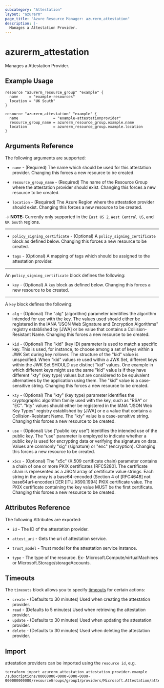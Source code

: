 ```yaml
---
subcategory: "Attestation"
layout: "azurerm"
page_title: "Azure Resource Manager: azurerm_attestation"
description: |-
  Manages a Attestation Provider.
---
```


# azurerm_attestation

Manages a Attestation Provider.

## Example Usage

```hcl
resource "azurerm_resource_group" "example" {
  name     = "example-resources"
  location = "UK South"
}

resource "azurerm_attestation" "example" {
  name                = "example-attestationprovider"
  resource_group_name = azurerm_resource_group.example.name
  location            = azurerm_resource_group.example.location
}
```

## Arguments Reference

The following arguments are supported:

* `name` - (Required) The name which should be used for this attestation provider. Changing this forces a new resource to be created.

* `resource_group_name` - (Required) The name of the Resource Group where the attestation provider should exist. Changing this forces a new resource to be created.

* `location` - (Required) The Azure Region where the attestation provider should exist. Changing this forces a new resource to be created.

-> **NOTE:** Currently only supported in the `East US 2`, `West Central US`, and `UK South` regions.

---

* `policy_signing_certificate` - (Optional)  A `policy_signing_certificate` block as defined below. Changing this forces a new resource to be created.

* `tags` - (Optional) A mapping of tags which should be assigned to the attestation provider.

---

An `policy_signing_certificate` block defines the following:

* `key` - (Optional)  A `key` block as defined below. Changing this forces a new resource to be created.

---

A `key` block defines the following:

* `alg` - (Optional) The "alg" (algorithm) parameter identifies the algorithm intended for use with the key.  The values used should either be registered in the IANA "JSON Web Signature and Encryption Algorithms" registry established by [JWA] or be value that contains a Collision-Resistant Name. Changing this forces a new resource to be created.

* `kid` - (Optional) The "kid" (key ID) parameter is used to match a specific key.  This is used, for instance, to choose among a set of keys within a JWK Set during key rollover. The structure of the "kid" value is unspecified.  When "kid" values re used within a JWK Set, different keys within the JWK Set SHOULD use distinct "kid" values. One example in which different keys might use the same "kid" value is if they have different "kty" (key type) values but are considered to be equivalent alternatives by the application using them. The "kid" value is a case-sensitive string. Changing this forces a new resource to be created.

* `kty` - (Optional) The "kty" (key type) parameter identifies the cryptographic algorithm family used with the key, such as "RSA" or "EC". "kty" values should either be registered in the IANA "JSON Web Key Types" registry established by [JWA] or  e a value that contains a Collision-Resistant Name.  The "kty" value is a case-sensitive string. Changing this forces a new resource to be created.

* `use` - (Optional) Use ("public key use") identifies the intended use of the public key. The "use" parameter is employed to indicate whether a public key is used for encrypting data or verifying the signature on data. Values are commonly "sig" (signature) or "enc" (encryption). Changing this forces a new resource to be created.

* `x5cs` - (Optional) The "x5c" (X.509 certificate chain) parameter contains a chain of one or more PKIX certificates [RFC5280].  The certificate chain is represented as a JSON array of certificate value strings.  Each string in the array is a base64-encoded (Section 4 of [RFC4648] not base64url-encoded) DER [ITU.X690.1994] PKIX certificate value. The PKIX certificate containing the key value MUST be the first certificate. Changing this forces a new resource to be created.

## Attributes Reference

The following Attributes are exported: 

* `id` - The ID of the attestation provider.

* `attest_uri` - Gets the uri of attestation service.

* `trust_model` - Trust model for the attestation service instance.

* `type` - The type of the resource. Ex- Microsoft.Compute/virtualMachines or Microsoft.Storage/storageAccounts.

## Timeouts

The `timeouts` block allows you to specify [timeouts](https://www.terraform.io/docs/configuration/resources.html#timeouts) for certain actions:

* `create` - (Defaults to 30 minutes) Used when creating the attestation provider.
* `read` - (Defaults to 5 minutes) Used when retrieving the attestation provider.
* `update` - (Defaults to 30 minutes) Used when updating the attestation provider.
* `delete` - (Defaults to 30 minutes) Used when deleting the attestation provider.

## Import

attestation providers can be imported using the `resource id`, e.g.

```shell
terraform import azurerm_attestation_attestation_provider.example /subscriptions/00000000-0000-0000-0000-000000000000/resourceGroups/group1/providers/Microsoft.Attestation/attestationProviders/provider1
```
